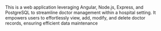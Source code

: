 This is a web application leveraging Angular, Node.js, Express, and PostgreSQL to streamline doctor management within a hospital setting. It empowers users to effortlessly view, add, modify, and delete doctor records, ensuring efficient data maintenance
